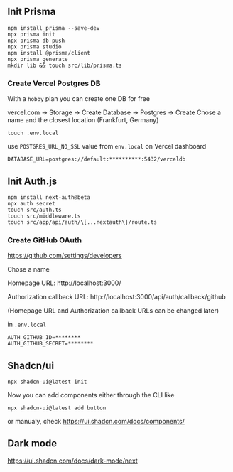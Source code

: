 ## Init Prisma

```
npm install prisma --save-dev
npx prisma init
npx prisma db push
npx prisma studio
npm install @prisma/client
npx prisma generate
mkdir lib && touch src/lib/prisma.ts
```

### Create Vercel Postgres DB

With a `hobby` plan you can create one DB for free

vercel.com -> Storage -> Create Database -> Postgres -> Create
Chose a name and the closest location (Frankfurt, Germany)

```
touch .env.local
```

use `POSTGRES_URL_NO_SSL` value from `env.local` on Vercel dashboard

```
DATABASE_URL=postgres://default:**********:5432/verceldb
```

## Init Auth.js

```
npm install next-auth@beta
npx auth secret
touch src/auth.ts
touch src/middleware.ts
touch src/app/api/auth/\[...nextauth\]/route.ts
```

### Create GitHub OAuth

https://github.com/settings/developers

Chose a name

Homepage URL: http://localhost:3000/

Authorization callback URL: http://localhost:3000/api/auth/callback/github

(Homepage URL and Authorization callback URLs can be changed later)

in `.env.local`

```
AUTH_GITHUB_ID=********
AUTH_GITHUB_SECRET=********
```

## Shadcn/ui

```
npx shadcn-ui@latest init
```

Now you can add components either through the CLI like

```
npx shadcn-ui@latest add button
```

or manualy, check https://ui.shadcn.com/docs/components/

## Dark mode

https://ui.shadcn.com/docs/dark-mode/next
